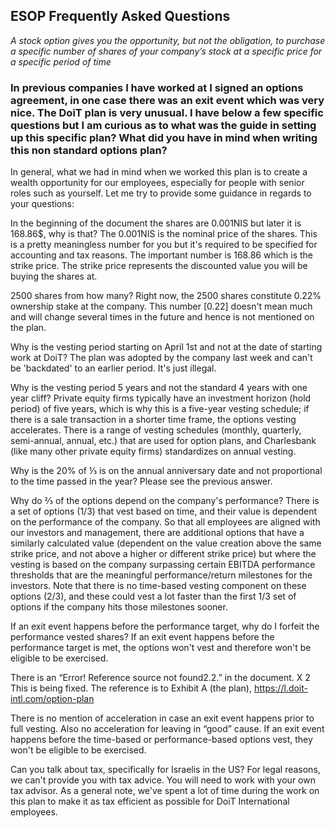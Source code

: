 ## ESOP Frequently Asked Questions

*A stock option gives you the opportunity, but not the obligation, to purchase a specific number of shares of your company’s 
stock at a specific price for a specific period of time*

### In previous companies I have worked at I signed an options agreement, in one case there was an exit event which was very nice. The DoiT plan is very unusual. I have below a few specific questions but I am curious as to what was the guide in setting up this specific plan? What did you have in mind when writing this non standard options plan?
In general, what we had in mind when we worked this plan is to create a wealth opportunity for our employees, especially for people with senior roles such as yourself. Let me try to provide some guidance in regards to your questions:

In the beginning of the document the shares are 0.001NIS but later it is 168.86$, why is that?
The 0.001NIS is the nominal price of the shares. This is a pretty meaningless number for you but it's required to be specified for accounting and tax reasons. The important number is $168.86$ which is the strike price. The strike price represents the discounted value you will be buying the shares at.

2500 shares from how many?
Right now, the 2500 shares constitute 0.22% ownership stake at the company. This number [0.22] doesn't mean much and will change several times in the future and hence is not mentioned on the plan.

Why is the vesting period starting on April 1st and not at the date of starting work at DoiT?
The plan was adopted by the company last week and can't be 'backdated' to an earlier period. It's just illegal. 

Why is the vesting period 5 years and not the standard 4 years with one year cliff?
Private equity firms typically have an investment horizon (hold period) of five years, which is why this is a five-year vesting schedule; if there is a sale transaction in a shorter time frame, the options vesting accelerates.  There is a range of vesting schedules (monthly, quarterly, semi-annual, annual, etc.) that are used for option plans, and Charlesbank (like many other private equity firms) standardizes on annual vesting.

Why is the 20% of ⅓ is on the annual anniversary date and not proportional to the time passed in the year?
Please see the previous answer.

Why do ⅔ of the options depend on the company's performance?
There is a set of options (1/3) that vest based on time, and their value is dependent on the performance of the company.  So that all employees are aligned with our investors and management, there are additional options that have a similarly calculated value (dependent on the value creation above the same strike price, and not above a higher or different strike price) but where the vesting is based on the company surpassing certain EBITDA performance thresholds that are the meaningful performance/return milestones for the investors.  Note that there is no time-based vesting component on these options (2/3), and these could vest a lot faster than the first 1/3 set of options if the company hits those milestones sooner.

If an exit event happens before the performance target, why do I forfeit the performance vested shares?
If an exit event happens before the performance target is met, the options won't vest and therefore won't be eligible to be exercised.

There is an “Error! Reference source not found2.2.” in the document. X 2
This is being fixed. The reference is to Exhibit A (the plan), https://l.doit-intl.com/option-plan

There is no mention of acceleration in case an exit event happens prior to full vesting. Also no acceleration for leaving in “good” cause.
If an exit event happens before the time-based or performance-based options vest,  they won't be eligible to be exercised.

Can you talk about tax, specifically for Israelis in the US?
For legal reasons, we can't provide you with tax advice. You will need to work with your own tax advisor. As a general note, we've spent a lot of time during the work on this plan to make it as tax efficient as possible for DoiT International employees. 
